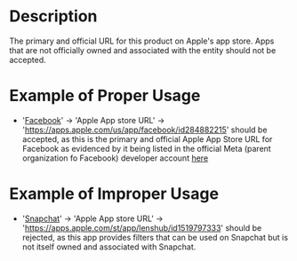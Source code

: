 # Description
The primary and official URL for this product on Apple's app store. Apps that are not officially owned and associated with the entity should not be accepted.

# Example of Proper Usage
* '[Facebook](https://golden.com/wiki/Facebook_(platform)-3R5)' -> 'Apple App store URL' -> 'https://apps.apple.com/us/app/facebook/id284882215' should be accepted, as this is the primary and official Apple App Store URL for Facebook as evidenced by it being listed in the official Meta (parent organization fo Facebook) developer account [here](https://apps.apple.com/us/developer/meta-platforms-inc/id284882218)

# Example of Improper Usage
*  '[Snapchat](https://golden.com/wiki/Snapchat-6VVKYW)' -> 'Apple App store URL' -> 'https://apps.apple.com/st/app/lenshub/id1519797333' should be rejected, as this app provides filters that can be used on Snapchat but is not itself owned and associated with Snapchat.